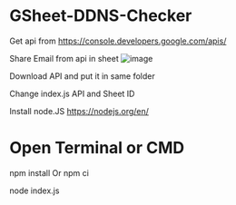 # GSheet-DDNS-Checker

Get api from https://console.developers.google.com/apis/

Share Email from api in sheet ![image](https://user-images.githubusercontent.com/29134216/109919567-d7a04980-7c86-11eb-81d4-709109d1b388.png)

Download API and put it in same folder

Change index.js API and Sheet ID




Install node.JS https://nodejs.org/en/

# Open Terminal or CMD

npm install Or npm ci

node index.js
